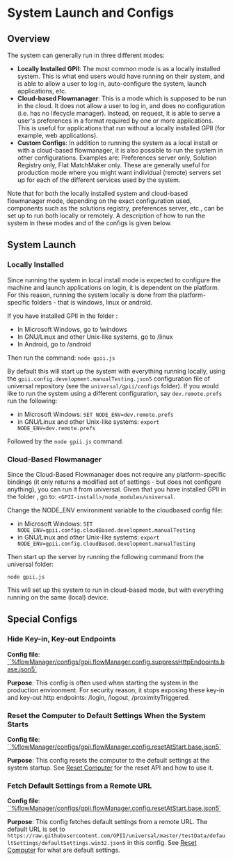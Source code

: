 # System Launch and Configs

## Overview

The system can generally run in three different modes:

* **Locally Installed GPII**: The most common mode is as a locally installed system. This is what end users would have
  running on their system, and is able to allow a user to log in, auto-configure the system, launch applications, etc.
* **Cloud-based Flowmanager**: This is a mode which is supposed to be run in the cloud. It does not allow a user to log
  in, and does no configuration (i.e. has no lifecycle manager). Instead, on request, it is able to serve a user's
  preferences in a format required by one or more applications. This is useful for applications that run without a
  locally installed GPII (for example, web applications).
* **Custom Configs**: In addition to running the system as a local install or with a cloud-based flowmanager, it is also
  possible to run the system in other configurations. Examples are: Preferences server only, Solution Registry only,
  Flat MatchMaker only. These are generally useful for production mode where you might want individual (remote) servers
  set up for each of the different services used by the system.

Note that for both the locally installed system and cloud-based flowmanager mode, depending on the exact configuration
used, components such as the solutions registry, preferences server, etc., can be set up to run both locally or
remotely. A description of how to run the system in these modes and of the configs is given below.

## System Launch

### Locally Installed

Since running the system in local install mode is expected to configure the machine and launch applications on login, it
is dependent on the platform. For this reason, running the system locally is done from the platform-specific folders -
that is windows, linux or android.

If you have installed GPII in the folder <GPII-install>:

* In Microsoft Windows, go to <GPII-install>\windows
* In GNU/Linux and other Unix-like systems, go to <GPII-install>/linux
* In Android, go to <GPII-install>/android

Then run the command: `node gpii.js`

By default this will start up the system with everything running locally, using the
`gpii.config.development.manualTesting.json5` configuration file of universal repository (see the `universal/gpii/configs`
folder). If you would like to run the system using a different configuration, say `dev.remote.prefs` run the following:

* in Microsoft Windows: `SET NODE_ENV=dev.remote.prefs`
* in GNU/Linux and other Unix-like systems: `export NODE_ENV=dev.remote.prefs`

Followed by the `node gpii.js` command.

### Cloud-Based Flowmanager

Since the Cloud-Based Flowmanager does not require any platform-specific bindings (it only returns a modified set of
settings - but does not configure anything), you can run it from universal. Given that you have installed GPII in the
folder <GPII-install>, go to: `<GPII-install>/node_modules/universal`.

Change the NODE_ENV environment variable to the cloudbased config file:

* in Microsoft Windows: `SET NODE_ENV=gpii.config.cloudBased.development.manualTesting`
* in GNU/Linux and other Unix-like systems: `export NODE_ENV=gpii.config.cloudBased.development.manualTesting`

Then start up the server by running the following command from the universal folder:

`node gpii.js`

This will set up the system to run in cloud-based mode, but with everything running on the same (local) device.

## Special Configs

### Hide Key-in, Key-out Endpoints

**Config file**: [``%flowManager/configs/gpii.flowManager.config.suppressHttpEndpoints.base.json5`](../gpii/node_modules/flowManager/configs/gpii.flowManager.config.suppressHttpEndpoints.base.json5)

**Purpose**: This config is often used when starting the system in the production environment. For security reason,
it stops exposing these key-in and key-out http endpoints: /login, /logout, /proximityTriggered.

### Reset the Computer to Default Settings When the System Starts

**Config file**: [``%flowManager/configs/gpii.flowManager.config.resetAtStart.base.json5`](../gpii/node_modules/flowManager/configs/gpii.flowManager.config.resetAtStart.base.json5)

**Purpose**: This config resets the computer to the default settings at the system startup. See [Reset Computer](ResetComputer.md)
for the reset API and how to use it.

### Fetch Default Settings from a Remote URL

**Config file**: [``%flowManager/configs/gpii.flowManager.config.resetAtStart.base.json5`](../gpii/node_modules/flowManager/configs/gpii.flowManager.config.resetAtStart.base.json5)

**Purpose**: This config fetches default settings from a remote URL. The default URL is set to
`https://raw.githubusercontent.com/GPII/universal/master/testData/defaultSettings/defaultSettings.win32.json5`
in this config. See [Reset Computer](ResetComputer.md) for what are default settings.
